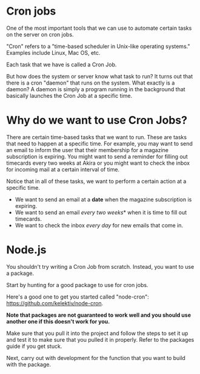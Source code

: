 # Cron jobs

One of the most important tools that we can use to automate certain tasks on the server on cron jobs.

"Cron" refers to a "time-based scheduler in Unix-like operating systems." Examples include Linux, Mac OS, etc.

Each task that we have is called a Cron Job.

But how does the system or server know what task to run? It turns out that there is a cron "daemon" that runs
on the system. What exactly is a daemon? A daemon is simply a program running in the background that basically
launches the Cron Job at a specific time.

# Why do we want to use Cron Jobs?

There are certain time-based tasks that we want to run.
These are tasks that need to happen at a specific time. For example, you may want to send an email
to inform the user that their membership for a magazine subscription is expiring. You might want to send a reminder
for filling out timecards every two weeks at Akira or you might want to check the inbox for incoming mail at a certain interval of time.

Notice that in all of these tasks, we want to perform a certain action at a specific time.

- We want to send an email at a **date** when the magazine subscription is expiring.
- We want to send an email *every two weeks** when it is time to fill out timecards.
- We want to check the inbox *every day* for new emails that come in.

# Node.js

You shouldn't try writing a Cron Job from scratch. Instead, you want to use a package.

Start by hunting for a good package to use for cron jobs.

Here's a good one to get you started called "node-cron": https://github.com/kelektiv/node-cron.

**Note that packages are not guaranteed to work well and you should use another one if this doesn't work for you.**

Make sure that you pull it into the project and follow the steps to set it up and test it to make sure that you pulled it in properly. Refer to the packages guide if you get stuck.

Next, carry out with development for the function that you want to build with the package. 
